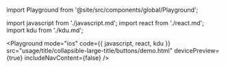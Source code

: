 import Playground from '@site/src/components/global/Playground';

import javascript from './javascript.md';
import react from './react.md';
import kdu from './kdu.md';

<Playground
  mode="ios"
  code={{ javascript, react, kdu }}
  src="usage/title/collapsible-large-title/buttons/demo.html"
  devicePreview={true}
  includeNavContent={false}
/>
